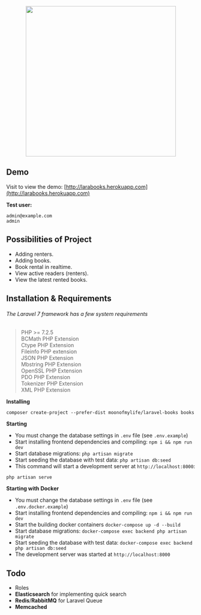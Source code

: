 <p align="center"><img src="https://i.ibb.co/fr2DPvP/laravel-books-logo-1.png" width="400"></p>

## Demo

Visit to view the demo: [http://larabooks.herokuapp.com](http://larabooks.herokuapp.com)

**Test user:**
```
admin@example.com
admin
```

## Possibilities of Project

- Adding renters.
- Adding books.
- Book rental in realtime.
- View active readers (renters).
- View the latest rented books.

## Installation & Requirements

###### The Laravel 7 framework has a few system requirements ######
> PHP >= 7.2.5  
> BCMath PHP Extension  
> Ctype PHP Extension  
> Fileinfo PHP extension  
> JSON PHP Extension  
> Mbstring PHP Extension  
> OpenSSL PHP Extension  
> PDO PHP Extension  
> Tokenizer PHP Extension  
> XML PHP Extension  

**Installing**
```
composer create-project --prefer-dist moonofmylife/laravel-books books
```

**Starting**
- You must change the database settings in ```.env``` file (see ```.env.example```)
- Start installing frontend dependencies and compiling: ```npm i && npm run dev```
- Start database migrations: ```php artisan migrate```
- Start seeding the database with test data: ```php artisan db:seed```
- This command will start a development server at ```http://localhost:8000```:
```$xslt
php artisan serve
```


**Starting with Docker**

- You must change the database settings in ```.env``` file (see ```.env.docker.example```)
- Start installing frontend dependencies and compiling: ```npm i && npm run dev```
- Start the building docker containers ```docker-compose up -d --build```
- Start database migrations: ```docker-compose exec backend php artisan migrate```
- Start seeding the database with test data: ```docker-compose exec backend php artisan db:seed```
- The development server was started at ```http://localhost:8000```

## Todo
- Roles
- **Elasticsearch** for implementing quick search
- **Redis**/**RabbitMQ** for Laravel Queue
- **Memcached**
